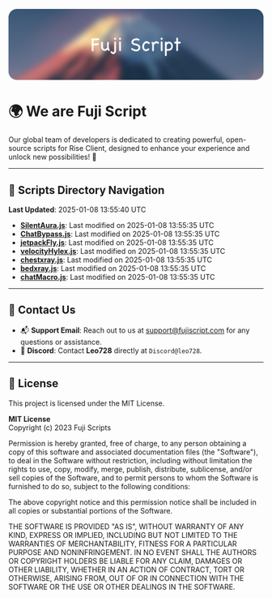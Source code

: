 ![Banner](.github/b.webp)

# 🌍 **We are Fuji Script**

Our global team of developers is dedicated to creating powerful, open-source scripts for Rise Client, designed to enhance your experience and unlock new possibilities! 🌟

---
<!-- SCRIPTS_NAVIGATION_START -->
## 📂 **Scripts Directory Navigation**

**Last Updated**: 2025-01-08 13:55:40 UTC

- **[SilentAura.js](scripts/SilentAura.js)**: Last modified on 2025-01-08 13:55:35 UTC
- **[ChatBypass.js](scripts/ChatBypass.js)**: Last modified on 2025-01-08 13:55:35 UTC
- **[jetpackFly.js](scripts/jetpackFly.js)**: Last modified on 2025-01-08 13:55:35 UTC
- **[velocityHylex.js](scripts/velocityHylex.js)**: Last modified on 2025-01-08 13:55:35 UTC
- **[chestxray.js](scripts/chestxray.js)**: Last modified on 2025-01-08 13:55:35 UTC
- **[bedxray.js](scripts/bedxray.js)**: Last modified on 2025-01-08 13:55:35 UTC
- **[chatMacro.js](scripts/chatMacro.js)**: Last modified on 2025-01-08 13:55:35 UTC

<!-- SCRIPTS_NAVIGATION_END -->

---

## 💬 **Contact Us**  
- 📬 **Support Email**: Reach out to us at [support@fujiscript.com](mailto:support@fujiscript.com) for any questions or assistance.  
- 💬 **Discord**: Contact **Leo728** directly at `Discord@leo728`.

---

## 📜 **License**

This project is licensed under the MIT License.  

**MIT License**  
Copyright (c) 2023 Fuji Scripts  

Permission is hereby granted, free of charge, to any person obtaining a copy of this software and associated documentation files (the "Software"), to deal in the Software without restriction, including without limitation the rights to use, copy, modify, merge, publish, distribute, sublicense, and/or sell copies of the Software, and to permit persons to whom the Software is furnished to do so, subject to the following conditions:  

The above copyright notice and this permission notice shall be included in all copies or substantial portions of the Software.  

THE SOFTWARE IS PROVIDED "AS IS", WITHOUT WARRANTY OF ANY KIND, EXPRESS OR IMPLIED, INCLUDING BUT NOT LIMITED TO THE WARRANTIES OF MERCHANTABILITY, FITNESS FOR A PARTICULAR PURPOSE AND NONINFRINGEMENT. IN NO EVENT SHALL THE AUTHORS OR COPYRIGHT HOLDERS BE LIABLE FOR ANY CLAIM, DAMAGES OR OTHER LIABILITY, WHETHER IN AN ACTION OF CONTRACT, TORT OR OTHERWISE, ARISING FROM, OUT OF OR IN CONNECTION WITH THE SOFTWARE OR THE USE OR OTHER DEALINGS IN THE SOFTWARE.  
